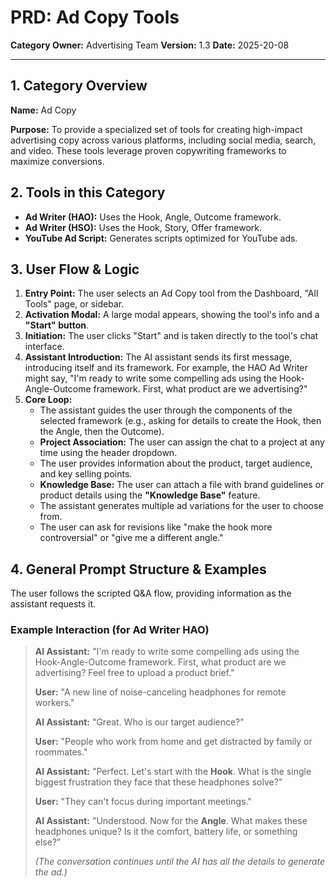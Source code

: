 
# PRD: Ad Copy Tools

**Category Owner:** Advertising Team
**Version:** 1.3
**Date:** 2025-20-08

---

## 1. Category Overview

**Name:** Ad Copy

**Purpose:** To provide a specialized set of tools for creating high-impact advertising copy across various platforms, including social media, search, and video. These tools leverage proven copywriting frameworks to maximize conversions.

## 2. Tools in this Category

- **Ad Writer (HAO):** Uses the Hook, Angle, Outcome framework.
- **Ad Writer (HSO):** Uses the Hook, Story, Offer framework.
- **YouTube Ad Script:** Generates scripts optimized for YouTube ads.

## 3. User Flow & Logic

1.  **Entry Point:** The user selects an Ad Copy tool from the Dashboard, "All Tools" page, or sidebar.
2.  **Activation Modal:** A large modal appears, showing the tool's info and a **"Start" button**.
3.  **Initiation:** The user clicks "Start" and is taken directly to the tool's chat interface.
4.  **Assistant Introduction:** The AI assistant sends its first message, introducing itself and its framework. For example, the HAO Ad Writer might say, "I'm ready to write some compelling ads using the Hook-Angle-Outcome framework. First, what product are we advertising?"
5.  **Core Loop:**
    - The assistant guides the user through the components of the selected framework (e.g., asking for details to create the Hook, then the Angle, then the Outcome).
    - **Project Association:** The user can assign the chat to a project at any time using the header dropdown.
    - The user provides information about the product, target audience, and key selling points.
    - **Knowledge Base:** The user can attach a file with brand guidelines or product details using the **"Knowledge Base"** feature.
    - The assistant generates multiple ad variations for the user to choose from.
    - The user can ask for revisions like "make the hook more controversial" or "give me a different angle."

## 4. General Prompt Structure & Examples

The user follows the scripted Q&A flow, providing information as the assistant requests it.

### Example Interaction (for Ad Writer HAO)

> **AI Assistant:** "I'm ready to write some compelling ads using the Hook-Angle-Outcome framework. First, what product are we advertising? Feel free to upload a product brief."
>
> **User:** "A new line of noise-canceling headphones for remote workers."
>
> **AI Assistant:** "Great. Who is our target audience?"
>
> **User:** "People who work from home and get distracted by family or roommates."
>
> **AI Assistant:** "Perfect. Let's start with the **Hook**. What is the single biggest frustration they face that these headphones solve?"
>
> **User:** "They can't focus during important meetings."
>
> **AI Assistant:** "Understood. Now for the **Angle**. What makes these headphones unique? Is it the comfort, battery life, or something else?"
>
> *(The conversation continues until the AI has all the details to generate the ad.)*

